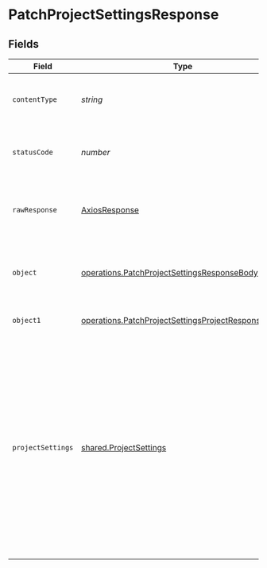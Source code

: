 # PatchProjectSettingsResponse


## Fields

| Field                                                                                                                                                                                                | Type                                                                                                                                                                                                 | Required                                                                                                                                                                                             | Description                                                                                                                                                                                          |
| ---------------------------------------------------------------------------------------------------------------------------------------------------------------------------------------------------- | ---------------------------------------------------------------------------------------------------------------------------------------------------------------------------------------------------- | ---------------------------------------------------------------------------------------------------------------------------------------------------------------------------------------------------- | ---------------------------------------------------------------------------------------------------------------------------------------------------------------------------------------------------- |
| `contentType`                                                                                                                                                                                        | *string*                                                                                                                                                                                             | :heavy_check_mark:                                                                                                                                                                                   | HTTP response content type for this operation                                                                                                                                                        |
| `statusCode`                                                                                                                                                                                         | *number*                                                                                                                                                                                             | :heavy_check_mark:                                                                                                                                                                                   | HTTP response status code for this operation                                                                                                                                                         |
| `rawResponse`                                                                                                                                                                                        | [AxiosResponse](https://axios-http.com/docs/res_schema)                                                                                                                                              | :heavy_check_mark:                                                                                                                                                                                   | Raw HTTP response; suitable for custom response parsing                                                                                                                                              |
| `object`                                                                                                                                                                                             | [operations.PatchProjectSettingsResponseBody](../../../sdk/models/operations/patchprojectsettingsresponsebody.md)                                                                                    | :heavy_minus_sign:                                                                                                                                                                                   | Request is malformed, e.g. with improperly encoded JSON                                                                                                                                              |
| `object1`                                                                                                                                                                                            | [operations.PatchProjectSettingsProjectResponseBody](../../../sdk/models/operations/patchprojectsettingsprojectresponsebody.md)                                                                      | :heavy_minus_sign:                                                                                                                                                                                   | Credentials provided are invalid.                                                                                                                                                                    |
| `projectSettings`                                                                                                                                                                                    | [shared.ProjectSettings](../../../sdk/models/shared/projectsettings.md)                                                                                                                              | :heavy_minus_sign:                                                                                                                                                                                   | Successful response. Always includes the full advanced settings object. Returned even when the provided updates match the existing settings, but can also be returned when `oss: true` fails to set. |